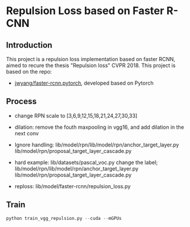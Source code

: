 # Repulsion Loss based on Faster R-CNN

## Introduction

This project is a repulsion loss implementation based on faster RCNN, aimed to recure the thesis "Repulsion loss" CVPR 2018. This project is based on the repo:
* [jwyang/faster-rcnn.pytorch](https://github.com/jwyang/faster-rcnn.pytorch), developed based on Pytorch

## Process

* change RPN scale to [3,6,9,12,15,18,21,24,27,30,33]

* dilation: remove the fouth maxpooling in vgg16, and add dilation in the next conv

* Ignore handling: 
lib/model/rpn/lib/model/rpn/anchor_target_layer.py 
lib/model/rpn/proposal_target_layer_cascade.py

* hard example: 
lib/datasets/pascal_voc.py change the label; 
lib/model/rpn/lib/model/rpn/anchor_target_layer.py 
lib/model/rpn/proposal_target_layer_cascade.py 

* reploss: 
lib/model/faster-rcnn/repulsion_loss.py

## Train 
``` python
python train_vgg_repulsion.py --cuda --mGPUs
```


